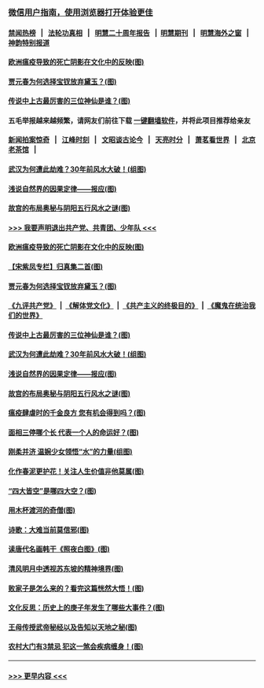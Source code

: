 ### [微信用户指南，使用浏览器打开体验更佳](https://github.com/gfw-breaker/banned-news1/blob/master/indexes/wechat-guide.md?t=0)
#### [禁闻热榜](热点新闻.md?t=0)  &nbsp;&nbsp;|&nbsp;&nbsp; [法轮功真相](https://github.com/gfw-breaker/truth/blob/master/README.md?t=0) &nbsp;&nbsp;|&nbsp;&nbsp; [明慧二十周年报告](https://github.com/gfw-breaker/mh-reports/blob/master/README.md?t=0) &nbsp;&nbsp;|&nbsp;&nbsp;[明慧期刊](https://github.com/gfw-breaker/mh-qikan) &nbsp;&nbsp;|&nbsp;&nbsp; [明慧海外之窗](https://github.com/gfw-breaker/mh-news/blob/master/README.md?t=0) &nbsp;&nbsp;|&nbsp;&nbsp; [神韵特别报道](https://github.com/gfw-breaker/mh-news/blob/master/shenyun.md?t=0)
#### [欧洲瘟疫导致的死亡阴影在文化中的反映(图)](../pages/p7/921313.md?t=02030855) 
#### [贾元春为何选择宝钗放弃黛玉？(图)](../pages/p7/921330.md?t=02030855) 
#### [传说中上古最厉害的三位神仙是谁？(图)](../pages/p7/921337.md?t=02030855) 
#### 五毛举报越来越频繁，请网友们前往下载 [一键翻墙软件](https://github.com/gfw-breaker/ssr-accounts)，并将此项目推荐给亲友
#### [新闻拍案惊奇](https://github.com/gfw-breaker/banned-news1/blob/master/pages/link4.md) &nbsp;&nbsp;|&nbsp;&nbsp; [江峰时刻](https://github.com/gfw-breaker/banned-news1/blob/master/pages/link4.md) &nbsp;&nbsp;|&nbsp;&nbsp; [文昭谈古论今](https://github.com/gfw-breaker/banned-news1/blob/master/pages/link4.md) &nbsp;&nbsp;|&nbsp;&nbsp; [天亮时分](https://github.com/gfw-breaker/banned-news1/blob/master/pages/link4.md) &nbsp;&nbsp;|&nbsp;&nbsp; [萧茗看世界](https://github.com/gfw-breaker/banned-news1/blob/master/pages/link4.md) &nbsp;&nbsp;|&nbsp;&nbsp; [北京老茶馆](https://github.com/gfw-breaker/banned-news1/blob/master/pages/link4.md) &nbsp;&nbsp;|&nbsp;&nbsp; 
#### [武汉为何遭此劫难？30年前风水大破！(组图)](../pages/p7/921355.md?t=02030855) 
#### [浅说自然界的因果定律——报应(图)](../pages/p7/921325.md?t=02030855) 
#### [故宫的布局奥秘与阴阳五行风水之谜(图)](../pages/p7/921340.md?t=02030855) 
#### [>>> 我要声明退出共产党、共青团、少年队 <<<](https://github.com/begood0513/goodnews/blob/master/quit/letter.md) 
#### [欧洲瘟疫导致的死亡阴影在文化中的反映(图)](../pages/p7/921313.md?t=02030855) 
#### [【宋紫凤专栏】归真集二首(图)](../pages/p7/921582.md?t=02030855) 
#### [贾元春为何选择宝钗放弃黛玉？(图)](../pages/p7/921330.md?t=02030855) 
#### [《九评共产党》](https://github.com/begood0513/9ping.md/blob/master/README.md) &nbsp;|&nbsp; [《解体党文化》](../../../../jtdwh.md/blob/master/README.md)  &nbsp;|&nbsp; [《共产主义的终极目的》](../../../../gczydzjmd.md/blob/master/README.md) &nbsp;|&nbsp; [《魔鬼在统治我们的世界》](../../../../mgztzwmdsj.md/blob/master/README.md) 
#### [传说中上古最厉害的三位神仙是谁？(图)](../pages/p7/921337.md?t=02030855) 
#### [武汉为何遭此劫难？30年前风水大破！(组图)](../pages/p7/921355.md?t=02030855) 
#### [浅说自然界的因果定律——报应(图)](../pages/p7/921325.md?t=02030855) 
#### [故宫的布局奥秘与阴阳五行风水之谜(图)](../pages/p7/921340.md?t=02030855) 
#### [瘟疫肆虐时的千金良方 您有机会得到吗？(图)](../pages/p7/921293.md?t=02030855) 
#### [面相三停哪个长 代表一个人的命运好？(图)](../pages/p7/892043.md?t=02030855) 
#### [刚柔并济 温婉少女领悟“水”的力量(组图)](../pages/p7/921088.md?t=02030855) 
#### [化作春泥更护花！关注人生价值非他莫属(图)](../pages/p7/893296.md?t=02030855) 
#### [“四大皆空”是哪四大空？(图)](../pages/p7/920924.md?t=02030855) 
#### [用木杯渡河的奇僧(图)](../pages/p7/920976.md?t=02030855) 
#### [诗歌：大难当前莫信邪(图)](../pages/p7/920917.md?t=02030855) 
#### [读唐代名画韩干《照夜白图》(图)](../pages/p7/921424.md?t=02030855) 
#### [清风明月中透视苏东坡的精神境界(图)](../pages/p7/920734.md?t=02030855) 
#### [败家子是怎么来的？看完这篇恍然大悟！(图)](../pages/p7/920412.md?t=02030855) 
#### [文化反思：历史上的庚子年发生了哪些大事件？(图)](../pages/p7/920919.md?t=02030855) 
#### [王母传授武帝秘经以及告知以天地之秘(图)](../pages/p7/920710.md?t=02030855) 
#### [农村大门有3禁忌 犯这一煞会疾病缠身！(图)](../pages/p7/888866.md?t=02030855) 

----
#### [ >>> 更早内容 <<< ](../indexes/p7-earlier.md)
